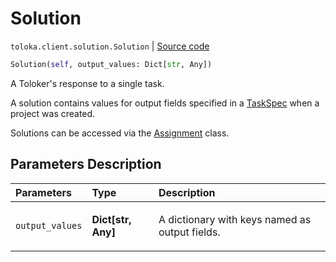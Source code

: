 # Solution
`toloka.client.solution.Solution` | [Source code](https://github.com/Toloka/toloka-kit/blob/v1.2.0/src/client/solution.py#L6)

```python
Solution(self, output_values: Dict[str, Any])
```

A Toloker's response to a single task.


A solution contains values for output fields specified in a [TaskSpec](toloka.client.project.task_spec.TaskSpec.md) when a project was created.

Solutions can be accessed via the [Assignment](toloka.client.assignment.Assignment.md) class.

## Parameters Description

| Parameters | Type | Description |
| :----------| :----| :-----------|
`output_values`|**Dict\[str, Any\]**|<p>A dictionary with keys named as output fields.</p>

